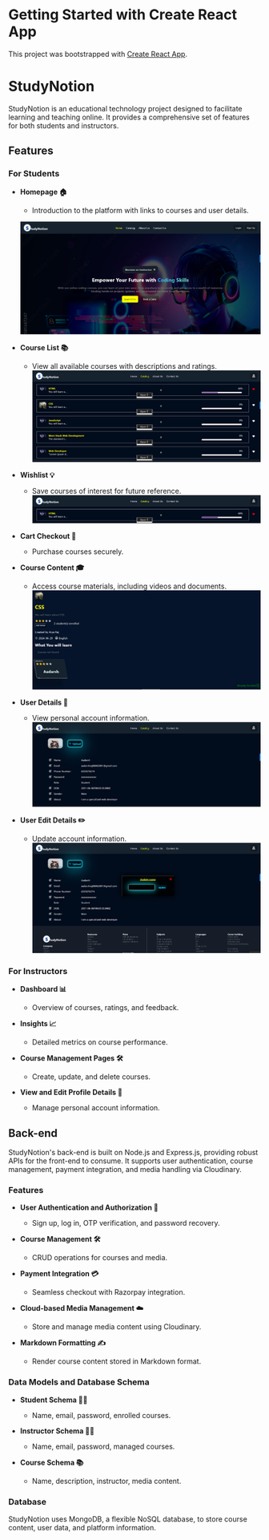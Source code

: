 # Getting Started with Create React App

This project was bootstrapped with [Create React App](https://github.com/facebook/create-react-app).

# StudyNotion

StudyNotion is an educational technology project designed to facilitate learning and teaching online. It provides a comprehensive set of features for both students and instructors.

## Features

### For Students

- **Homepage 🏠**
  - Introduction to the platform with links to courses and user details.
  
  ![alt text](image.png)
- **Course List 📚**
  - View all available courses with descriptions and ratings.
  ![alt text](image-2.png)
- **Wishlist 💡**
  - Save courses of interest for future reference.
  ![alt text](image-1.png)
- **Cart Checkout 🛒**
  - Purchase courses securely.
  
- **Course Content 🎓**
  - Access course materials, including videos and documents.
  ![alt text](image-3.png)
- **User Details 👤**
  - View personal account information.
  ![alt text](image-4.png)
- **User Edit Details ✏️**
  - Update account information.
![alt text](image-5.png)
### For Instructors

- **Dashboard 📊**
  - Overview of courses, ratings, and feedback.
  
- **Insights 📈**
  - Detailed metrics on course performance.
  
- **Course Management Pages 🛠️**
  - Create, update, and delete courses.
  
- **View and Edit Profile Details 👀**
  - Manage personal account information.

## Back-end

StudyNotion's back-end is built on Node.js and Express.js, providing robust APIs for the front-end to consume. It supports user authentication, course management, payment integration, and media handling via Cloudinary.

### Features

- **User Authentication and Authorization 🔐**
  - Sign up, log in, OTP verification, and password recovery.
  
- **Course Management 🛠️**
  - CRUD operations for courses and media.
  
- **Payment Integration 💳**
  - Seamless checkout with Razorpay integration.
  
- **Cloud-based Media Management ☁️**
  - Store and manage media content using Cloudinary.
  
- **Markdown Formatting ✍️**
  - Render course content stored in Markdown format.

### Data Models and Database Schema

- **Student Schema 🧑‍🎓**
  - Name, email, password, enrolled courses.
  
- **Instructor Schema 👩‍🏫**
  - Name, email, password, managed courses.
  
- **Course Schema 📚**
  - Name, description, instructor, media content.

### Database

StudyNotion uses MongoDB, a flexible NoSQL database, to store course content, user data, and platform information.

